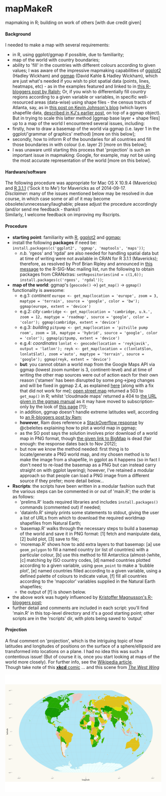 mapMakeR
========

mapmaking in R; building on work of others [with due credit given]

#### Background
I needed to make a map with several requirements:
  - in R, using ggplot/ggmap if possible, due to familiarity;
  - map of the world with country boundaries;
  - ability to 'fill' in the countries with different colours according to given values;
I was aware of the impressive mapmaking capabilities of [ggplot2](http://ggplot2.org/) (Hadley Wickham) and [ggmap](https://sites.google.com/site/davidkahle/ggmap) (David Kahle & Hadley Wickham), which are just what's needed if you wish to plot spatial data (points, lines, heatmaps, etc) - as in the examples featured and linked to in [this R-bloggers post by Ralph](http://www.r-bloggers.com/google-maps-and-ggmap/); Or, if you wish to differentially fill country regions according to a given variable or variables, in specific well-resourced areas (data-wise) using shape files - the census tracts of Atlanta, say, as in [this post on Kevin Johnson's blog](http://www.kevjohnson.org/making-maps-in-r-part-2/) (which layers shapefile data, [described in KJ's earlier post](http://www.kevjohnson.org/making-maps-in-r/), on top of a ggmap object). But in trying to scale this latter method [ggmap base layer + shape files] up to a map of the world I encountered several issues, including:
  - firstly, how to draw a basemap of the world via ggmap (i.e. layer 1 in the ggplot/'grammar of graphics' method) [more on this below];  
  - secondly, how to inform R of the boundaries for all countries and fill those boundaries in with colour (i.e. layer 2) [more on this below];  
  - I was unaware until starting this process that 'projection' is such an important issue in mapmaking: Google, for example, may not be using the most accurate representation of the world [more on this below].
  

#### Hardware/software
The following procedure was appropriate for Mac OS X 10.9.4 (Mavericks) and [R 3.1.1](http://cran.r-project.org/bin/macosx/) ('Sock it to Me') for Mavericks as of 2014-09-17.  
_Disclaimer_: many of the issues mentioned below may be resolved in due course, in which case some or all of it may become obsolete/unnecessary/laughable; please adjust the procedure accordingly (and/or send me feedback - thanks!)  
Similarly, I welcome feedback on improving my Rscripts.


#### Procedure
* **starting point**: familiarity with [R](http://cran.r-project.org/), [ggplot2](http://ggplot2.org/) and [ggmap](https://sites.google.com/site/davidkahle/ggmap);
* install the following **packages** if need be: `install.packages(c('ggplot2', 'ggmap', 'maptools', 'maps'))`;
  - _n.b._ 'rgeos' and 'rgdal' are also needed for handling spatial data but at time of writing were not available in CRAN for R 3.1.1 (Mavericks); therefore, as resolved by Prof Brian Ripley and announced in [this message](https://stat.ethz.ch/pipermail/r-sig-mac/2014-May/010874.html) to the R-SIG-Mac mailing list, run the following to obtain packages from CRANxtras: `setRepositories(ind = c(1,6)); install.packages(c('rgeos', 'rgdal'))`;
* **map of the world**: ggmap's (`geocode()` ->) `get_map()` -> `ggmap()` functionality is awesome:
  - e.g.1: _continent_ `europe <- get_map(location = 'europe', zoom = 3, maptype = 'terrain', source = 'google', color = 'bw'); ggmap(europe, extent = 'device')`
  - e.g.2: _city_ `cambridge <- get_map(location = 'cambridge, u.k.', zoom = 12, maptype = 'roadmap', source = 'google', color = 'color'); ggmap(cambridge, extent = 'device')`
  - e.g.3: _building_ `pitpump <- get_map(location = 'pitville pump room', zoom = 18, maptype = 'hybrid', source = 'google', color = 'color'); ggmap(pitpump, extent = 'device')`
  - e.g.4: _coordinates_ `lonlat <- geocode(location = 'reykjavik', output = 'latlon'); reyk <- get_map(location = c(lonlat$lon, lonlat$lat), zoom ='auto', maptype = 'terrain', source = 'google'); ggmap(reyk, extent = 'device')`
  - **but**: you cannot obtain a world map from the Google Maps API via ggmap (lowest zoom number is 3, continent-level) and at time of writing the other map sources were out of action each for their own reason ('stamen' has been disrupted by some png->jpeg changes and will be fixed in ggmap 2.4, as explained [here](http://stackoverflow.com/questions/23488022/ggmap-stamen-watercolor-png-error) [along with a fix that did not work for me]; [open street map](http://openstreetmapdata.com/) returned a 503 to `get_map()` in R; whilst 'cloudmade maps' returned a 404 to [the URL given in the ggmap manual](http://maps.cloudmade.com) as it may have moved to subscription-only by the look of [this page](http://cloudmade.com/solutions/portals) [?]);
  - in addition, ggmap doesn't handle extreme latitudes well, according to [an R-bloggers post by Ram](http://www.r-bloggers.com/r-beginners-plotting-locations-on-to-a-world-map/);
  - **however**, Ram does reference a [StackOverflow response](http://stackoverflow.com/questions/11201997/world-map-with-ggmap/13222504#13222504) by @cbeleites explaining how to plot a world map in ggmap;
  - as the SO post says the solution involves prior download of a world map in PNG format, though [the given link to BigMap](http://openstreetmap.gryph.de/bigmap.html) is dead (fair enough: the response dates back to Nov 2012);
  - but now we know the method needed: first thing is to locate/generate a PNG world map, and my chosen method is to make the image from a shapefile, in ggplot as it happens (so in fact I don't need to re-load the basemap as a PNG but can instead carry straight on with ggplot layering); however, I've retained a modular approach so that people can load a PNG image from a different source if they prefer; more detail below...
* **Rscripts**: the scripts have been written in a modular fashion such that the various steps can be commented in or out of 'main.R'; the order is as follows:
  - 'prelims.R' loads required libraries and includes `install.packages()` commands (commented out) if needed;
  - 'datainfo.R' simply prints some statements to stdout, giving the user a list of URLs from which to download the required worldmap shapefiles from Natural Earth;
  - 'basemap.R' walks through the necessary steps to build a basemap of the world and save it in PNG format: [1] fetch and manipulate data, [2] build plot, [3] save to file;
  - 'moremap.R' shows how to add extra layers to that basemap: [a] use `geom_polygon` to fill a named country (or list of countries) with a particular colour, [b] use this method to fill Antarctica (almost-)white, [c] matching by ISO country codes, [d] named countries plotted according to a given variable, using `geom_point` to make a 'bubble plot', [e] named countries filled according to a given variable, using a defined palette of colours to indicate value, [f] fill all countries according to the 'mapcolor' variables supplied in the Natural Earth shapefiles;
  - the output of [f] is shown below.
* the above work was hugely influenced by [Kristoffer Magnusson's R-bloggers post]((http://www.r-bloggers.com/working-with-shapefiles-projections-and-world-maps-in-ggplot/));
* further detail and comments are included in each script: you'll find 'main.R' in this top-level directory and it's a good starting point; other scripts are in the 'rscripts' dir, with plots being saved to 'output'

#### Projection
A final comment on 'projection', which is the intriguing topic of how latitudes and longitudes of positions on the surface of a sphere/ellipsoid are transformed into locations on a plane. I had no idea this was such a contentious issue! (But of course it is, once you start looking at maps of the world more closely). For further info, see the [Wikipedia article](http://en.wikipedia.org/wiki/Map_projection).  
Though take note of this [**xkcd** comic](http://xkcd.com/977/) ... and this scene from [_The West Wing_](https://www.youtube.com/watch?v=n8zBC2dvERM)

![map of the world](output/worldmap_tile-all.png)
